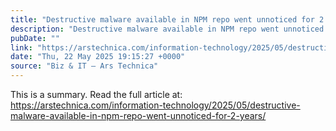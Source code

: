 ```yaml
---
title: "Destructive malware available in NPM repo went unnoticed for 2 years"
description: "Destructive malware available in NPM repo went unnoticed for 2 years - Latest insights and analysis"
pubDate: ""
link: "https://arstechnica.com/information-technology/2025/05/destructive-malware-available-in-npm-repo-went-unnoticed-for-2-years/"
date: "Thu, 22 May 2025 19:15:27 +0000"
source: "Biz & IT – Ars Technica"
---
```



This is a summary. Read the full article at: https://arstechnica.com/information-technology/2025/05/destructive-malware-available-in-npm-repo-went-unnoticed-for-2-years/